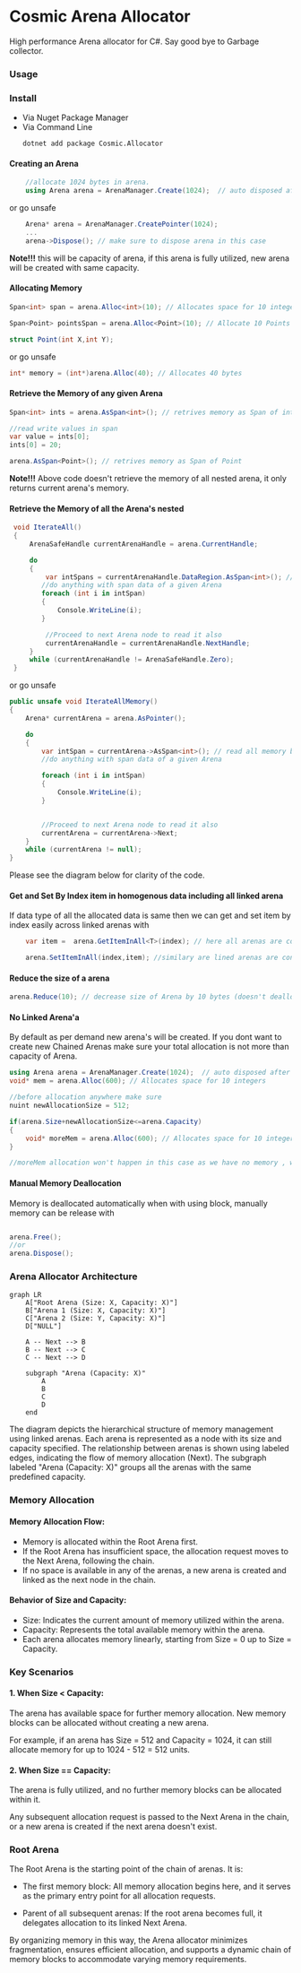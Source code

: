 # Cosmic Arena Allocator
 High performance Arena allocator for C#. Say good bye to Garbage collector. 

### Usage

### Install
* Via Nuget Package Manager
* Via Command Line
     ```
     dotnet add package Cosmic.Allocator
     ```



#### Creating an Arena

```cs
    //allocate 1024 bytes in arena.
    using Arena arena = ArenaManager.Create(1024);  // auto disposed after exiting current block
```
or go unsafe

```cs
    Arena* arena = ArenaManager.CreatePointer(1024);
    ...
    arena->Dispose(); // make sure to dispose arena in this case
```

<b>Note!!!</b>
this will be capacity of arena, if this arena is fully utilized,
     new arena will be created with same capacity.
 
    
#### Allocating Memory

```cs
Span<int> span = arena.Alloc<int>(10); // Allocates space for 10 integers

Span<Point> pointsSpan = arena.Alloc<Point>(10); // Allocate 10 Points object on arena, Here Point is a Struct

struct Point(int X,int Y);

```

or go unsafe

```cs
int* memory = (int*)arena.Alloc(40); // Allocates 40 bytes
```

#### Retrieve the Memory of any given Arena
```cs
Span<int> ints = arena.AsSpan<int>(); // retrives memory as Span of int

//read write values in span
var value = ints[0];
ints[0] = 20;

arena.AsSpan<Point>(); // retrives memory as Span of Point
```

<b>Note!!!</b>
Above code doesn't retrieve the memory of all nested arena, it only returns current arena's memory.

#### Retrieve the Memory of all the Arena's nested

```cs
 void IterateAll()
 {
     ArenaSafeHandle currentArenaHandle = arena.CurrentHandle;

     do
     {
         var intSpans = currentArenaHandle.DataRegion.AsSpan<int>(); // read all memory block as Span
        //do anything with span data of a given Arena
        foreach (int i in intSpan)
        {
            Console.WriteLine(i);
        }

         //Proceed to next Arena node to read it also
         currentArenaHandle = currentArenaHandle.NextHandle;
     }
     while (currentArenaHandle != ArenaSafeHandle.Zero);
 }
```

or go unsafe

```cs
public unsafe void IterateAllMemory()
{
    Arena* currentArena = arena.AsPointer();

    do
    {
        var intSpan = currentArena->AsSpan<int>(); // read all memory block as Span
        //do anything with span data of a given Arena

        foreach (int i in intSpan)
        {
            Console.WriteLine(i);
        }


        //Proceed to next Arena node to read it also
        currentArena = currentArena->Next;
    }
    while (currentArena != null);
}

```

Please see the diagram below for clarity of the code.


#### Get and Set By Index item in homogenous data including all linked arena

If data type of all the allocated data is same then we can get and set item by index easily across linked arenas with 

```cs
    var item =  arena.GetItemInAll<T>(index); // here all arenas are considered to be combined so indexing will work across arenas even though the are disconnected

    arena.SetItemInAll(index,item); //similary are lined arenas are considered to be single combined

```

#### Reduce the size of a arena

```cs
arena.Reduce(10); // decrease size of Arena by 10 bytes (doesn't deallocate memory only decrement the counter)
```
    
#### No Linked Arena'a
By default as per demand new arena's will be created.
If you dont want to create new Chained Arenas make sure your total allocation is not more than capacity of Arena. 
```cs
using Arena arena = ArenaManager.Create(1024);  // auto disposed after exiting current block
void* mem = arena.Alloc(600); // Allocates space for 10 integers

//before allocation anywhere make sure
nuint newAllocationSize = 512;

if(arena.Size+newAllocationSize<=arena.Capacity)
{
    void* moreMem = arena.Alloc(600); // Allocates space for 10 integers
}

//moreMem allocation won't happen in this case as we have no memory , without this check this allocation will happen in a newly created linked Arena
```


#### Manual Memory Deallocation

Memory is deallocated automatically when with using block, manually memory can be release with 
```cs

arena.Free();
//or
arena.Dispose();

```

### Arena Allocator Architecture 

```mermaid
graph LR
    A["Root Arena (Size: X, Capacity: X)"]
    B["Arena 1 (Size: X, Capacity: X)"]
    C["Arena 2 (Size: Y, Capacity: X)"]
    D["NULL"]

    A -- Next --> B
    B -- Next --> C
    C -- Next --> D

    subgraph "Arena (Capacity: X)"
        A
        B
        C
        D
    end

```

The diagram depicts the hierarchical structure of memory management using linked arenas. Each arena is represented as a node with its size and capacity specified. The relationship between arenas is shown using labeled edges, indicating the flow of memory allocation (Next). The subgraph labeled "Arena (Capacity: X)" groups all the arenas with the same predefined capacity.

### Memory Allocation
#### Memory Allocation Flow:

* Memory is allocated within the Root Arena first.
* If the Root Arena has insufficient space, the allocation request moves to the Next Arena, following the chain.
* If no space is available in any of the arenas, a new arena is created and linked as the next node in the chain.

#### Behavior of Size and Capacity:

* Size: Indicates the current amount of memory utilized within the arena.
* Capacity: Represents the total available memory within the arena.
* Each arena allocates memory linearly, starting from Size = 0 up to Size = Capacity.

### Key Scenarios

#### 1. When Size < Capacity:

The arena has available space for further memory allocation.
New memory blocks can be allocated without creating a new arena.

For example, if an arena has Size = 512 and Capacity = 1024, it can still allocate memory for up to 1024 - 512 = 512 units.

#### 2. When Size == Capacity:

The arena is fully utilized, and no further memory blocks can be allocated within it.

Any subsequent allocation request is passed to the Next Arena in the chain, or a new arena is created if the next arena doesn't exist.

### Root Arena
The Root Arena is the starting point of the chain of arenas. It is:

* The first memory block: All memory allocation begins here, and it serves as the primary entry point for all allocation requests.

* Parent of all subsequent arenas: If the root arena becomes full, it delegates allocation to its linked Next Arena.

By organizing memory in this way, the Arena allocator minimizes fragmentation, ensures efficient allocation, and supports a dynamic chain of memory blocks to accommodate varying memory requirements.